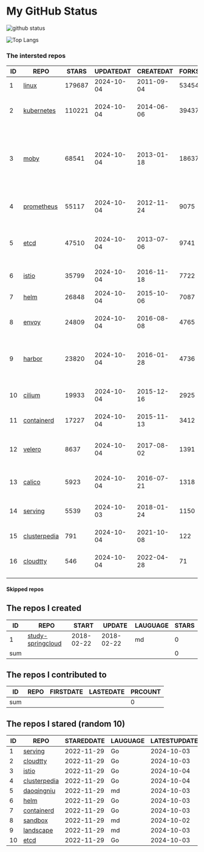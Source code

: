 # My GitHub Status

<img src="https://github-readme-stats-1.yihong0618.vercel.app/api?username=daoqingniu&show_icons=true&&&hide_title=true&count_private=true" alt="github status" />

![Top Langs](https://github-readme-stats-1.yihong0618.vercel.app/api/top-langs/?username=daoqingniu&layout=compact)

<!--START_SECTION:github_repos-->
### The intersted repos
| ID |                              REPO                               | STARS  | UPDATEDAT  | CREATEDAT  | FORKSCOUNT |                                                DESCRIPTIONS                                                |
|----|-----------------------------------------------------------------|--------|------------|------------|------------|------------------------------------------------------------------------------------------------------------|
|  1 | [linux](https://github.com/torvalds/linux)                      | 179687 | 2024-10-04 | 2011-09-04 |      53454 | Linux kernel source tree                                                                                   |
|  2 | [kubernetes](https://github.com/kubernetes/kubernetes)          | 110221 | 2024-10-04 | 2014-06-06 |      39437 | Production-Grade Container Scheduling and Management                                                       |
|  3 | [moby](https://github.com/moby/moby)                            |  68541 | 2024-10-04 | 2013-01-18 |      18637 | The Moby Project - a collaborative project for the container ecosystem to assemble container-based systems |
|  4 | [prometheus](https://github.com/prometheus/prometheus)          |  55117 | 2024-10-04 | 2012-11-24 |       9075 | The Prometheus monitoring system and time series database.                                                 |
|  5 | [etcd](https://github.com/etcd-io/etcd)                         |  47510 | 2024-10-04 | 2013-07-06 |       9741 | Distributed reliable key-value store for the most critical data of a distributed system                    |
|  6 | [istio](https://github.com/istio/istio)                         |  35799 | 2024-10-04 | 2016-11-18 |       7722 | Connect, secure, control, and observe services.                                                            |
|  7 | [helm](https://github.com/helm/helm)                            |  26848 | 2024-10-04 | 2015-10-06 |       7087 | The Kubernetes Package Manager                                                                             |
|  8 | [envoy](https://github.com/envoyproxy/envoy)                    |  24809 | 2024-10-04 | 2016-08-08 |       4765 | Cloud-native high-performance edge/middle/service proxy                                                    |
|  9 | [harbor](https://github.com/goharbor/harbor)                    |  23820 | 2024-10-04 | 2016-01-28 |       4736 | An open source trusted cloud native registry project that stores, signs, and scans content.                |
| 10 | [cilium](https://github.com/cilium/cilium)                      |  19933 | 2024-10-04 | 2015-12-16 |       2925 | eBPF-based Networking, Security, and Observability                                                         |
| 11 | [containerd](https://github.com/containerd/containerd)          |  17227 | 2024-10-04 | 2015-11-13 |       3412 | An open and reliable container runtime                                                                     |
| 12 | [velero](https://github.com/vmware-tanzu/velero)                |   8637 | 2024-10-04 | 2017-08-02 |       1391 | Backup and migrate Kubernetes applications and their persistent volumes                                    |
| 13 | [calico](https://github.com/projectcalico/calico)               |   5923 | 2024-10-04 | 2016-07-21 |       1318 | Cloud native networking and network security                                                               |
| 14 | [serving](https://github.com/knative/serving)                   |   5539 | 2024-10-03 | 2018-01-24 |       1150 | Kubernetes-based, scale-to-zero, request-driven compute                                                    |
| 15 | [clusterpedia](https://github.com/clusterpedia-io/clusterpedia) |    791 | 2024-10-04 | 2021-10-08 |        122 | The Encyclopedia of Kubernetes clusters                                                                    |
| 16 | [cloudtty](https://github.com/cloudtty/cloudtty)                |    546 | 2024-10-04 | 2022-04-28 |         71 | A Friendly Kubernetes CloudShell (Web Terminal) !                                                          |



#### Skipped repos
<!--END_SECTION:github_repos-->

<!--START_SECTION:my_github-->
## The repos I created
| ID  |                                 REPO                                 |   START    |   UPDATE   | LAUGUAGE | STARS |
|-----|----------------------------------------------------------------------|------------|------------|----------|-------|
|   1 | [study-springcloud](https://github.com/daoqingniu/study-springcloud) | 2018-02-22 | 2018-02-22 | md       |     0 |
| sum |                                                                      |            |            |          |     0 |

## The repos I contributed to
| ID  | REPO | FIRSTDATE | LASTEDATE | PRCOUNT |
|-----|------|-----------|-----------|---------|
| sum |      |           |           |       0 |

## The repos I stared (random 10)
| ID |                              REPO                               | STAREDDATE | LAUGUAGE | LATESTUPDATE |
|----|-----------------------------------------------------------------|------------|----------|--------------|
|  1 | [serving](https://github.com/knative/serving)                   | 2022-11-29 | Go       | 2024-10-03   |
|  2 | [cloudtty](https://github.com/cloudtty/cloudtty)                | 2022-11-29 | Go       | 2024-10-03   |
|  3 | [istio](https://github.com/istio/istio)                         | 2022-11-29 | Go       | 2024-10-04   |
|  4 | [clusterpedia](https://github.com/clusterpedia-io/clusterpedia) | 2022-11-29 | Go       | 2024-10-04   |
|  5 | [daoqingniu](https://github.com/daoqingniu/daoqingniu)          | 2022-11-29 | md       | 2024-10-03   |
|  6 | [helm](https://github.com/helm/helm)                            | 2022-11-29 | Go       | 2024-10-03   |
|  7 | [containerd](https://github.com/containerd/containerd)          | 2022-11-29 | Go       | 2024-10-03   |
|  8 | [sandbox](https://github.com/cncf/sandbox)                      | 2022-11-29 | md       | 2024-10-02   |
|  9 | [landscape](https://github.com/cncf/landscape)                  | 2022-11-29 | md       | 2024-10-03   |
| 10 | [etcd](https://github.com/etcd-io/etcd)                         | 2022-11-29 | Go       | 2024-10-03   |

<!--END_SECTION:my_github-->
